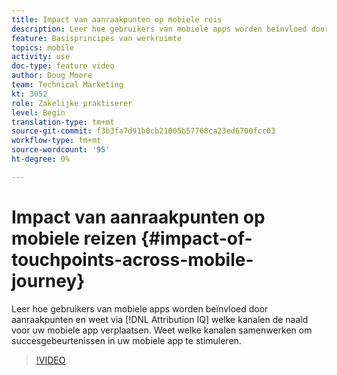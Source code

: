 ```yaml
---
title: Impact van aanraakpunten op mobiele reis
description: Leer hoe gebruikers van mobiele apps worden beïnvloed door aanraakpunten en weet via welke kanalen de naald voor uw mobiele app wordt verplaatst met behulp van Attribution IQ. Weet welke kanalen samenwerken om succesgebeurtenissen in uw mobiele app te stimuleren.
feature: Basisprincipes van werkruimte
topics: mobile
activity: use
doc-type: feature video
author: Doug Moore
team: Technical Marketing
kt: 3052
role: Zakelijke praktiserer
level: Begin
translation-type: tm+mt
source-git-commit: f3b3fa7d91b0cb21005b57768ca23ed6700fcc03
workflow-type: tm+mt
source-wordcount: '95'
ht-degree: 0%

---
```



# Impact van aanraakpunten op mobiele reizen {#impact-of-touchpoints-across-mobile-journey}

Leer hoe gebruikers van mobiele apps worden beïnvloed door aanraakpunten en weet via [!DNL Attribution IQ] welke kanalen de naald voor uw mobiele app verplaatsen. Weet welke kanalen samenwerken om succesgebeurtenissen in uw mobiele app te stimuleren.

>[!VIDEO](https://video.tv.adobe.com/v/27827/?quality=12)

